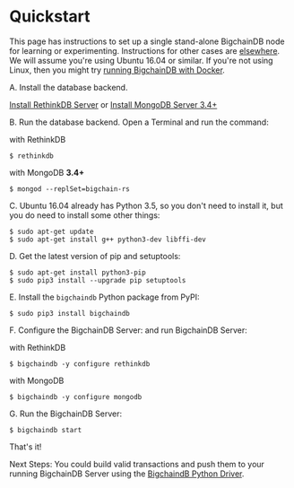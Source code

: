 # Quickstart

This page has instructions to set up a single stand-alone BigchainDB node for learning or experimenting. Instructions for other cases are [elsewhere](introduction.html). We will assume you're using Ubuntu 16.04 or similar. If you're not using Linux, then you might try [running BigchainDB with Docker](appendices/run-with-docker.html).

A. Install the database backend. 

[Install RethinkDB Server](https://rethinkdb.com/docs/install/ubuntu/) or
[Install MongoDB Server 3.4+](https://docs.mongodb.com/manual/tutorial/install-mongodb-on-ubuntu/)

B. Run the database backend. Open a Terminal and run the command:

with RethinkDB
```text
$ rethinkdb
```

with MongoDB __3.4+__
```text
$ mongod --replSet=bigchain-rs
```

C. Ubuntu 16.04 already has Python 3.5, so you don't need to install it, but you do need to install some other things:
```text
$ sudo apt-get update
$ sudo apt-get install g++ python3-dev libffi-dev
```

D. Get the latest version of pip and setuptools:
```text
$ sudo apt-get install python3-pip
$ sudo pip3 install --upgrade pip setuptools
```

E. Install the `bigchaindb` Python package from PyPI:
```text
$ sudo pip3 install bigchaindb
```

F. Configure the BigchainDB Server: and run BigchainDB Server:

with RethinkDB
```text
$ bigchaindb -y configure rethinkdb
```

with MongoDB
```text
$ bigchaindb -y configure mongodb
```

G. Run the BigchainDB Server:
```text
$ bigchaindb start
```

That's it!

Next Steps: You could build valid transactions and push them to your running BigchainDB Server using the [BigchaindB Python Driver](https://docs.bigchaindb.com/projects/py-driver/en/latest/index.html).
